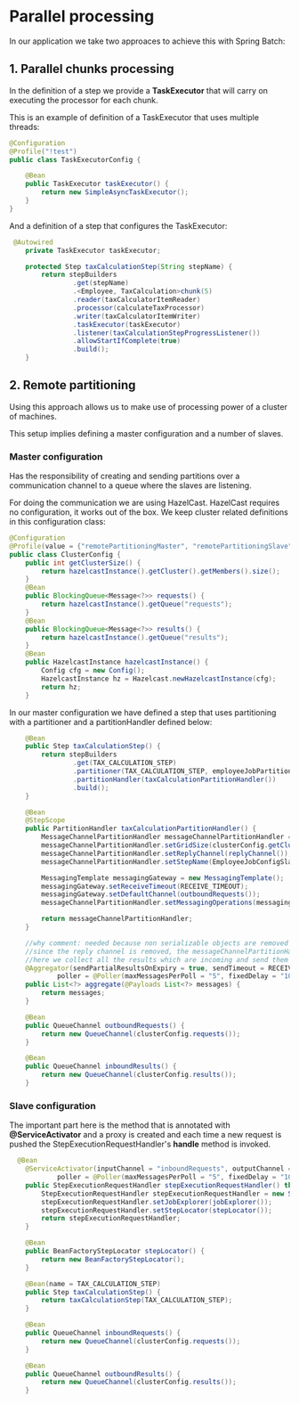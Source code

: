 # Parallel processing

In our application we take two approaces to achieve this with Spring Batch:

## 1. Parallel chunks processing

In the definition of a step we provide a __TaskExecutor__ that will carry on executing the processor for each chunk.

This is an example of definition of a TaskExecutor that uses multiple threads:
```java
@Configuration
@Profile("!test")
public class TaskExecutorConfig {

    @Bean
    public TaskExecutor taskExecutor() {
        return new SimpleAsyncTaskExecutor();
    }
}
```

And a definition of a step that configures the TaskExecutor:

```java
 @Autowired
    private TaskExecutor taskExecutor;

    protected Step taxCalculationStep(String stepName) {
        return stepBuilders
                .get(stepName)
                .<Employee, TaxCalculation>chunk(5)
                .reader(taxCalculatorItemReader)
                .processor(calculateTaxProcessor)
                .writer(taxCalculatorItemWriter)
                .taskExecutor(taskExecutor)
                .listener(taxCalculationStepProgressListener())
                .allowStartIfComplete(true)
                .build();
    }
```	

## 2. Remote partitioning

Using this approach allows us to make use of processing power of a cluster of machines.

This setup implies defining a master configuration and a number of slaves.

### Master configuration

Has the responsibility of creating and sending partitions over a communication channel to a queue where the slaves are listening.

For doing the communication we are using HazelCast. HazelCast requires no configuration, it works out of the box.
We keep cluster related definitions in this configuration class:
```java
@Configuration
@Profile(value = {"remotePartitioningMaster", "remotePartitioningSlave", "testRemotePartitioning"})
public class ClusterConfig {
    public int getClusterSize() { 
        return hazelcastInstance().getCluster().getMembers().size();
    }
    @Bean
    public BlockingQueue<Message<?>> requests() {
        return hazelcastInstance().getQueue("requests");
    }
    @Bean
    public BlockingQueue<Message<?>> results() {
        return hazelcastInstance().getQueue("results");
    }   
    @Bean
    public HazelcastInstance hazelcastInstance() {
        Config cfg = new Config();
        HazelcastInstance hz = Hazelcast.newHazelcastInstance(cfg);
        return hz;
    }
```

In our master configuration we have defined a step that uses partitioning with a partitioner and a partitionHandler defined below:
```java
    @Bean
    public Step taxCalculationStep() {
        return stepBuilders
                .get(TAX_CALCULATION_STEP)
                .partitioner(TAX_CALCULATION_STEP, employeeJobPartitioner)
                .partitionHandler(taxCalculationPartitionHandler())
                .build();
    }

    @Bean
    @StepScope
    public PartitionHandler taxCalculationPartitionHandler() {
        MessageChannelPartitionHandler messageChannelPartitionHandler = new MessageChannelPartitionHandler();
        messageChannelPartitionHandler.setGridSize(clusterConfig.getClusterSize() - MASTER_WITHOUT_TAX_CALCULATION_STEP);
        messageChannelPartitionHandler.setReplyChannel(replyChannel());
        messageChannelPartitionHandler.setStepName(EmployeeJobConfigSlave.TAX_CALCULATION_STEP);

        MessagingTemplate messagingGateway = new MessagingTemplate();
        messagingGateway.setReceiveTimeout(RECEIVE_TIMEOUT);
        messagingGateway.setDefaultChannel(outboundRequests());
        messageChannelPartitionHandler.setMessagingOperations(messagingGateway);

        return messageChannelPartitionHandler;
    }

    //why comment: needed because non serializable objects are removed from the messages, including the replychannel.
    //since the reply channel is removed, the messageChannelPartitionHandler never receives any message.
    //here we collect all the results which are incoming and send them to the replyChannel so that the partitionHandler can wait for the results
    @Aggregator(sendPartialResultsOnExpiry = true, sendTimeout = RECEIVE_TIMEOUT, inputChannel = "inboundResults", outputChannel = "replyChannel",
            poller = @Poller(maxMessagesPerPoll = "5", fixedDelay = "10000"))
    public List<?> aggregate(@Payloads List<?> messages) {
        return messages;
    }

    @Bean
    public QueueChannel outboundRequests() {
        return new QueueChannel(clusterConfig.requests());
    }

    @Bean
    public QueueChannel inboundResults() {
        return new QueueChannel(clusterConfig.results());
    }
```
### Slave configuration
The important part here is the method that is annotated with __@ServiceActivator__ and a proxy is created and each time a new request is pushed the StepExecutionRequestHandler's __handle__ method is invoked.

```java
  @Bean
    @ServiceActivator(inputChannel = "inboundRequests", outputChannel = "outboundResults",
            poller = @Poller(maxMessagesPerPoll = "5", fixedDelay = "10000"))
    public StepExecutionRequestHandler stepExecutionRequestHandler() throws Exception {
        StepExecutionRequestHandler stepExecutionRequestHandler = new StepExecutionRequestHandler();
        stepExecutionRequestHandler.setJobExplorer(jobExplorer());
        stepExecutionRequestHandler.setStepLocator(stepLocator());
        return stepExecutionRequestHandler;
    }

    @Bean
    public BeanFactoryStepLocator stepLocator() {
        return new BeanFactoryStepLocator();
    }

    @Bean(name = TAX_CALCULATION_STEP)
    public Step taxCalculationStep() {
        return taxCalculationStep(TAX_CALCULATION_STEP);
    }

    @Bean
    public QueueChannel inboundRequests() {
        return new QueueChannel(clusterConfig.requests());
    }

    @Bean
    public QueueChannel outboundResults() {
        return new QueueChannel(clusterConfig.results());
    }
```